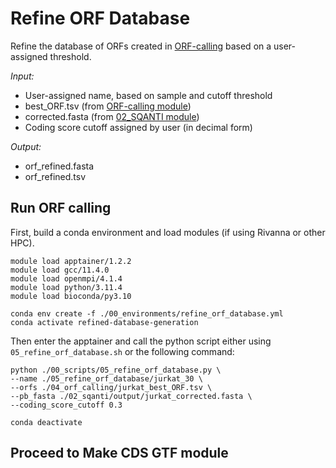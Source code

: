 # Refine ORF Database
Refine the database of ORFs created in [ORF-calling](https://github.com/efwatts/LRP_Troubleshooting/tree/main/04_orf-calling) based on a user-assigned threshold.<br />

_Input:_ <br />
- User-assigned name, based on sample and cutoff threshold
- best_ORF.tsv (from [ORF-calling module](https://github.com/efwatts/LRP_Troubleshooting/tree/main/04_orf-calling)) 
- corrected.fasta (from [02_SQANTI module](https://github.com/efwatts/LRP_Troubleshooting/tree/main/02_SQANTI))
- Coding score cutoff assigned by user (in decimal form)

_Output:_
- orf_refined.fasta
- orf_refined.tsv

## Run ORF calling
First, build a conda environment and load modules (if using Rivanna or other HPC). <br />
```
module load apptainer/1.2.2
module load gcc/11.4.0  
module load openmpi/4.1.4
module load python/3.11.4
module load bioconda/py3.10

conda env create -f ./00_environments/refine_orf_database.yml
conda activate refined-database-generation
```
Then enter the apptainer and call the python script either using `05_refine_orf_database.sh` or the following command: <br />
```
python ./00_scripts/05_refine_orf_database.py \
--name ./05_refine_orf_database/jurkat_30 \
--orfs ./04_orf_calling/jurkat_best_ORF.tsv \
--pb_fasta ./02_sqanti/output/jurkat_corrected.fasta \
--coding_score_cutoff 0.3 

conda deactivate 
```
## Proceed to Make CDS GTF module
